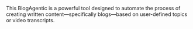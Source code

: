 This BlogAgentic is a powerful tool designed to automate the process of creating written content—specifically blogs—based on user-defined topics or video transcripts. 
